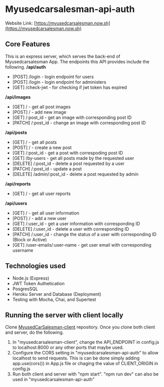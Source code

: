 # **Myusedcarsalesman-api-auth**

Website Link: [https://myusedcarsalesman.now.sh](https://myusedcarsalesman.now.sh)

## Core Features
This is an express server, which serves the back-end of Myusedcarsalesman App. 
The endpoints this API provides include the following. 
**/api/auth**
- [POST] /login - login endpoint for users 
- [POST] /login - login endpoint for administers
- [GET] /check-jwt - for checking if jwt token has expired

**/api/images**
- [GET] / - get all post images
- [POST] / - add new image
- [GET] /:post_id - get an image with corresponding post ID
- [PATCH] /:post_id - change an image with corresponding post ID

**/api/posts**
- [GET] / - get all posts
- [POST] / - create a new post
- [GET] /:post_id - get a post with correspoding post ID
- [GET] /by-users - get all posts made by the requested user
- [DELETE] /:post_id - delete a post requested by a user
- [PATCH] /:post_id - update a post
- [DELETE] /admin/:post_id - delete a post requested by admin

**/api/reports**
- [GET] / - get all user reports

**/api/users**
- [GET] / - get all user information
- [POST] / - add a new user
- [GET] /:user_id - get a user information with corresponding ID
- [DELETE] /:user_id - delete a user with corresponding ID
- [PATCH] /:user_id - change the status of a user with corresponding ID (Block or Active)
- [GET] /user-emails/:user-name - get user email with corresponding username

## Technologies used
- Node.js (Express)
- JWT Token Authetication
- PosgresSQL
- Heroku Server and Database (Deployment)
- Testing with Mocha, Chai, and Supertest

## Running the server with client locally
Clone [MyusedCarSalesman-client](https://github.com/ddlanf/MyUsedCarSalesman-client) repository.
Once you clone both client and server, do the following.
1. In "myusedcarsalesman-client", change the API_ENDPOINT in config.js to localhost:8000 or any other ports that maybe used.
2. Configure the CORS setting in "myusedcarsalesman-api-auth" to allow localhost to send requests. This is can be done simply adding app.use(cors()) in App.js file or chaging the value of CLIENT_ORIGIN in config.js  
3. Run both client and server with "npm start". "npm run dev" can also be used in "myusedcarsalesman-api-auth"

